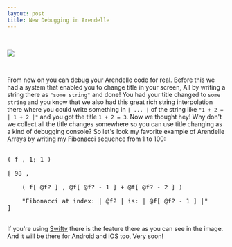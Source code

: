 ```yaml
---
layout: post
title: New Debugging in Arendelle
---
```


<br>

![](http://kary.us/Graphics/Blog/6991.19.01.21/desk.png)

<br>

From now on you can debug your Arendelle code for real. Before this we had a system that enabled you to change title in your screen, All by writing a string there as <code class="arendelle">"some string"</code> and done! You had your title changed to `some string` and you know that we also had this great rich string interpolation there where you could write something in `| ... |` of the string like <code class="arendelle">"1 + 2 = | 1 + 2 |"</code> and you got the title `1 + 2 = 3`. Now we thought hey! Why don't we collect all the title changes somewhere so you can use title changing as a kind of debugging console? So let's look my favorite example of Arendelle Arrays by writing my Fibonacci sequence from 1 to 100:<br><br>


<pre class="arendelle">
( f , 1; 1 )

[ 98 ,

	( f[ @f? ] , @f[ @f? - 1 ] + @f[ @f? - 2 ] )

	"Fibonacci at index: | @f? | is: | @f[ @f? - 1 ] |"
]
</pre>


<br>If you're using [Swifty](https://github.com/arendelle/swifty) there is the feature there as you can see in the image. And it will be there for Android and iOS too, Very soon!